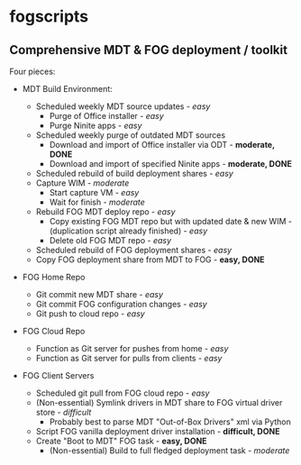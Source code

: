 # fogscripts
## Comprehensive MDT &amp; FOG deployment / toolkit

Four pieces:

* MDT Build Environment:
  * Scheduled weekly MDT source updates - *easy*
    * Purge of Office installer - *easy*
    * Purge Ninite apps - *easy*
  * Scheduled weekly purge of outdated MDT sources
    * Download and import of Office installer via ODT - **moderate, DONE**
    * Download and import of specified Ninite apps - **moderate, DONE**
  * Scheduled rebuild of build deployment shares - *easy*
  * Capture WIM - *moderate*
    * Start capture VM - *easy*
    * Wait for finish - *moderate*
  * Rebuild FOG MDT deploy repo - *easy*
    * Copy existing FOG MDT repo but with updated date & new WIM - (duplication script already finished) - *easy*
    * Delete old FOG MDT repo - *easy*
  * Scheduled rebuild of FOG deployment shares - *easy*
  * Copy FOG deployment share from MDT to FOG - **easy, DONE**
  
* FOG Home Repo
  * Git commit new MDT share - *easy*
  * Git commit FOG configuration changes - *easy*
  * Git push to cloud repo - *easy*
  
* FOG Cloud Repo
  * Function as Git server for pushes from home - *easy*
  * Function as Git server for pulls from clients - *easy*
  
* FOG Client Servers
  * Scheduled git pull from FOG cloud repo - *easy*
  * (Non-essential) Symlink drivers in MDT share to FOG virtual driver store - *difficult*
    * Probably best to parse MDT "Out-of-Box Drivers" xml via Python
  * Script FOG vanilla deployment driver installation - **difficult, DONE**
  * Create "Boot to MDT" FOG task - **easy, DONE**
    * (Non-essential) Build to full fledged deployment task - *moderate*
    
  

